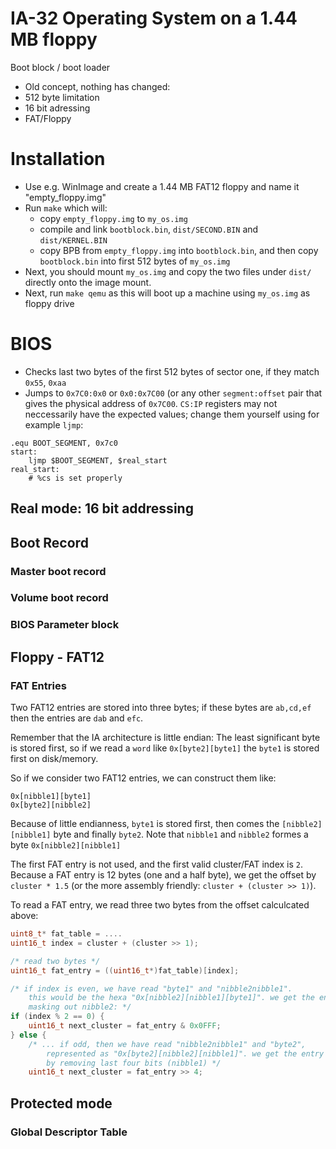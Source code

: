 IA-32 Operating System on a 1.44 MB floppy
==========================================

Boot block / boot loader

- Old concept, nothing has changed:
- 512 byte limitation
- 16 bit adressing
- FAT/Floppy

# Installation

- Use e.g. WinImage and create a 1.44 MB FAT12 floppy and name it "empty_floppy.img"
- Run `make` which will:
  - copy `empty_floppy.img` to `my_os.img`
  - compile and link `bootblock.bin`, `dist/SECOND.BIN` and `dist/KERNEL.BIN`
  - copy BPB from `empty_floppy.img` into `bootblock.bin`, and then copy `bootblock.bin` into first 512 bytes of `my_os.img`
- Next, you should mount `my_os.img` and copy the two files under `dist/` directly onto the image mount.
- Next, run `make qemu` as this will boot up a machine using `my_os.img` as floppy drive

# BIOS

* Checks last two bytes of the first 512 bytes of sector one, if they match `0x55`, `0xaa`
* Jumps to `0x7C0:0x0` or `0x0:0x7C00` (or any other `segment:offset` pair that gives the physical address of `0x7C00`. `CS:IP` registers may not neccessarily have the expected values; change them yourself using for example `ljmp`:

```assembly
.equ BOOT_SEGMENT, 0x7c0
start:
    ljmp $BOOT_SEGMENT, $real_start
real_start:
    # %cs is set properly
```

## Real mode: 16 bit addressing

## Boot Record

### Master boot record

### Volume boot record

### BIOS Parameter block

## Floppy - FAT12

### FAT Entries

Two FAT12 entries are stored into three bytes; if these bytes are `ab,cd,ef` then the entries are `dab` and `efc`.

Remember that the IA architecture is little endian: The least significant byte is stored first, so if we read a `word` like `0x[byte2][byte1]` the `byte1` is stored first on disk/memory.

So if we consider two FAT12 entries, we can construct them like:

```
0x[nibble1][byte1]
0x[byte2][nibble2]
```

Because of little endianness, `byte1` is stored first, then comes the `[nibble2][nibble1]` byte and finally `byte2`. Note that `nibble1` and `nibble2` formes a byte `0x[nibble2][nibble1]`

The first FAT entry is not used, and the first valid cluster/FAT index is `2`. Because a FAT entry is 12 bytes (one and a half byte), we get the offset by `cluster * 1.5` (or the more assembly friendly: `cluster + (cluster >> 1)`).

To read a FAT entry, we read three two bytes from the offset calculcated above:

```c
uint8_t* fat_table = ....
uint16_t index = cluster + (cluster >> 1);

/* read two bytes */
uint16_t fat_entry = ((uint16_t*)fat_table)[index];

/* if index is even, we have read "byte1" and "nibble2nibble1".
	this would be the hexa "0x[nibble2][nibble1][byte1]". we get the entry by 
	masking out nibble2: */
if (index % 2 == 0) {
    uint16_t next_cluster = fat_entry & 0x0FFF;
} else {
	/* ... if odd, then we have read "nibble2nibble1" and "byte2",
		represented as "0x[byte2][nibble2][nibble1]". we get the entry
		by removing last four bits (nibble1) */
	uint16_t next_cluster = fat_entry >> 4;
```

## Protected mode

### Global Descriptor Table